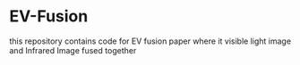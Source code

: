 # EV-Fusion
this repository contains code for EV fusion paper where it visible light image and Infrared Image fused together
